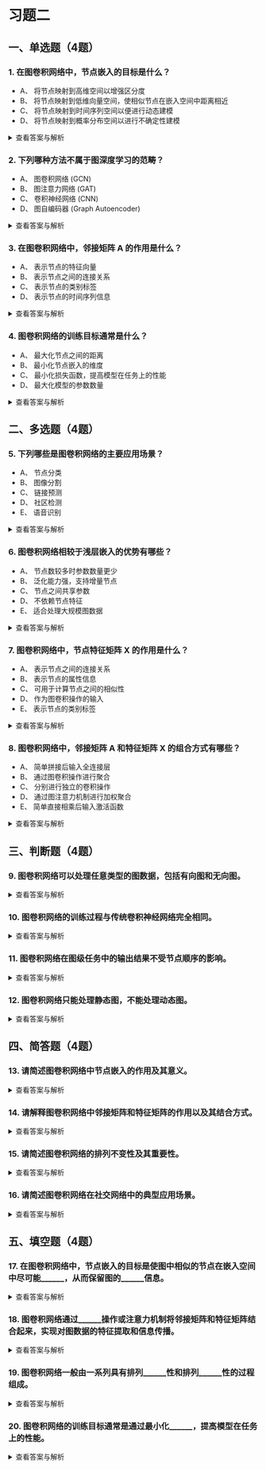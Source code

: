 # 习题二

## 一、单选题（4题）
### 1. 在图卷积网络中，节点嵌入的目标是什么？
- A、 将节点映射到高维空间以增强区分度
- B、 将节点映射到低维向量空间，使相似节点在嵌入空间中距离相近
- C、 将节点映射到时间序列空间以便进行动态建模
- D、 将节点映射到概率分布空间以进行不确定性建模
<details>
  <summary>查看答案与解析</summary>
  答案：B<br>
  解析：节点嵌入的核心目标是将图中的节点映射到一个低维向量空间，使得图中相似的节点在嵌入空间中尽可能接近，从而保留图的结构信息。
</details>

### 2. 下列哪种方法不属于图深度学习的范畴？
- A、 图卷积网络 (GCN)
- B、 图注意力网络 (GAT)
- C、 卷积神经网络 (CNN)
- D、 图自编码器 (Graph Autoencoder)
<details>
  <summary>查看答案与解析</summary>
  答案：C<br>
  解析：卷积神经网络(CNN) 主要用于处理网格状数据（如图像），而图深度学习专门针对图结构数据，因此 CNN 不属于图深度学习的范畴。
</details>

### 3. 在图卷积网络中，邻接矩阵 A 的作用是什么？
- A、 表示节点的特征向量
- B、 表示节点之间的连接关系
- C、 表示节点的类别标签
- D、 表示节点的时间序列信息
<details>
  <summary>查看答案与解析</summary>
  答案：B<br>
  解析：邻接矩阵A 描述了图中节点之间的连接关系，是图卷积网络中进行消息传递和聚合操作的重要组成部分。
</details>

### 4. 图卷积网络的训练目标通常是什么？
- A、 最大化节点之间的距离
- B、 最小化节点嵌入的维度
- C、 最小化损失函数，提高模型在任务上的性能
- D、 最大化模型的参数数量
<details>
  <summary>查看答案与解析</summary>
  答案：C<br>
  解析：图卷积网络的训练目标是通过最小化损失函数，使模型在节点分类、链接预测等任务上表现更好。
</details>


## 二、多选题（4题）
### 5. 下列哪些是图卷积网络的主要应用场景？
- A、 节点分类
- B、 图像分割
- C、 链接预测
- D、 社区检测
- E、 语音识别
<details>
  <summary>查看答案与解析</summary>
  答案：ACD<br>
  解析：图卷积网络广泛应用于图结构数据相关的任务，如节点分类、链接预测和社区检测，而图像分割和语音识别通常使用传统卷积神经网络。
</details>

### 6. 图卷积网络相较于浅层嵌入的优势有哪些？
- A、 节点数较多时参数数量更少
- B、 泛化能力强，支持增量节点
- C、 节点之间共享参数
- D、 不依赖节点特征
- E、 适合处理大规模图数据
<details>
  <summary>查看答案与解析</summary>
  答案：ABCE<br>
  解析：图卷积网络通过深度学习方法克服了浅层嵌入的缺点，如参数数量多、泛化能力差、不合并节点特征等问题，具备更强的泛化能力和适应性。
</details>

### 7. 图卷积网络中，节点特征矩阵 X 的作用是什么？
- A、 表示节点之间的连接关系
- B、 表示节点的属性信息
- C、 可用于计算节点之间的相似性
- D、 作为图卷积操作的输入
- E、 表示节点的类别标签
<details>
  <summary>查看答案与解析</summary>
  答案：BCD<br>
  解析：节点特征矩阵X 包含了节点的属性信息，用于计算节点之间的相似性，并作为图卷积操作的输入。 类别标签是训练中的监督信号，并非特征矩阵的作用。
</details>

### 8. 图卷积网络中，邻接矩阵 A 和特征矩阵 X 的组合方式有哪些？
- A、 简单拼接后输入全连接层
- B、 通过图卷积操作进行聚合
- C、 分别进行独立的卷积操作
- D、 通过图注意力机制进行加权聚合
- E、 简单直接相乘后输入激活函数
<details>
  <summary>查看答案与解析</summary>
  答案：BD<br>
  解析：图卷积网络中，邻接矩阵A 和特征矩阵 X 通常通过图卷积操作或图注意力机制进行聚合，而不是简单的拼接或相乘。
</details>


## 三、判断题（4题）
### 9. 图卷积网络可以处理任意类型的图数据，包括有向图和无向图。
<details>
  <summary>查看答案与解析</summary>
  答案：正确<br>
  解析：图卷积网络的设计可以适应不同类型的图结构，包括有向图和无向图，只要邻接矩阵和特征矩阵能够正确表示图的结构。
</details>

### 10. 图卷积网络的训练过程与传统卷积神经网络完全相同。
<details>
  <summary>查看答案与解析</summary>
  答案：错误<br>
  解析：图卷积网络的训练过程与传统卷积神经网络虽然在优化方法上相同（如都使用梯度下降），但在具体细节上有所不同，因为图数据的结构不同于图像数据，需要特殊的图卷积操作。
</details>

### 11. 图卷积网络在图级任务中的输出结果不受节点顺序的影响。
<details>
  <summary>查看答案与解析</summary>
  答案：正确<br>
  解析：图卷积网络在图级任务中具有排列不变性，即最终的输出结果不会因节点顺序的变化而改变。
</details>

### 12. 图卷积网络只能处理静态图，不能处理动态图。
<details>
  <summary>查看答案与解析</summary>
  答案：错误<br>
  解析：图卷积网络可以通过扩展设计来处理动态图，例如引入时间维度或递归机制。
</details>


## 四、简答题（4题）
### 13. 请简述图卷积网络中节点嵌入的作用及其意义。
<details>
  <summary>查看答案与解析</summary>
  答案：节点嵌入的作用是将图中的节点映射到低维向量空间，使得相似的节点在嵌入空间中距离相近。其意义在于保留图的结构信息，便于后续的节点分类、链接预测等任务。<br>
  解析：节点嵌入解决了图数据非结构化的问题，将节点转化为机器可处理的低维向量，同时保留关键结构特征，为下游任务提供基础。
</details>

### 14. 请解释图卷积网络中邻接矩阵和特征矩阵的作用以及其结合方式。
<details>
  <summary>查看答案与解析</summary>
  答案：邻接矩阵描述了节点之间的连接关系，特征矩阵描述了节点的属性信息。图卷积网络通过图卷积操作或注意力机制将两者结合起来，实现对图数据的特征提取和信息传播。<br>
  解析：邻接矩阵提供“结构信息”，特征矩阵提供“属性信息”，两者结合是图卷积实现“消息传递”的核心，确保模型同时利用图的结构和节点属性。
</details>

### 15. 请简述图卷积网络的排列不变性及其重要性。
<details>
  <summary>查看答案与解析</summary>
  答案：排列不变性是指图级任务中图卷积网络的输出结果不受节点顺序的影响。其重要性在于保证模型的稳定性和可靠性，避免因节点顺序的不同而导致结果的不一致。<br>
  解析：图数据的节点无固定顺序（如社交网络中用户编号可任意调整），排列不变性确保模型对同一图的不同节点编号方式输出一致，符合实际应用需求。
</details>

### 16. 请简述图卷积网络在社交网络中的典型应用场景。
<details>
  <summary>查看答案与解析</summary>
  答案：图卷积网络在社交网络中可用于用户分类、好友推荐、社区发现等任务。通过分析用户之间的连接关系和用户特征，图卷积网络可以提供更准确的预测和分类结果。<br>
  解析：社交网络天然是图结构（用户为节点，好友关系为边），图卷积能有效利用“用户连接”和“用户属性（如兴趣标签）”，提升任务精度（如推荐好友时同时考虑关系亲密度和兴趣相似度）。
</details>


## 五、填空题（4题）
### 17. 在图卷积网络中，节点嵌入的目标是使图中相似的节点在嵌入空间中尽可能______，从而保留图的______信息。
<details>
  <summary>查看答案与解析</summary>
  答案：接近；结构<br>
  解析：节点嵌入的核心目标是保留图的结构信息，使相似节点在嵌入空间中距离相近。
</details>

### 18. 图卷积网络通过______操作或注意力机制将邻接矩阵和特征矩阵结合起来，实现对图数据的特征提取和信息传播。
<details>
  <summary>查看答案与解析</summary>
  答案：图卷积<br>
  解析：图卷积操作是图卷积网络的核心，用于聚合邻居节点的信息并更新当前节点的特征。
</details>

### 19. 图卷积网络一般由一系列具有排列______性和排列______性的过程组成。
<details>
  <summary>查看答案与解析</summary>
  答案：不变；等变<br>
  解析：图卷积网络的设计巧妙地结合了排列等变性和排列不变性来处理非结构化的图数据。其图卷积层通过对邻居节点信息进行聚合和变换来更新当前节点的特征，具有排列等变性；对于需要得到整个图的单一表示的图级任务（如图分类），会在网络的末端添加一个全局池化层（如全局求和），这是一个天然的排列不变操作，确保最终输出结果与图的节点顺序无关。
</details>

### 20. 图卷积网络的训练目标通常是通过最小化______，提高模型在任务上的性能。
<details>
  <summary>查看答案与解析</summary>
  答案：损失函数<br>
  解析：损失函数是衡量模型预测结果与真实值之间差距的指标，通过最小化损失函数可以提高模型性能。
</details>

